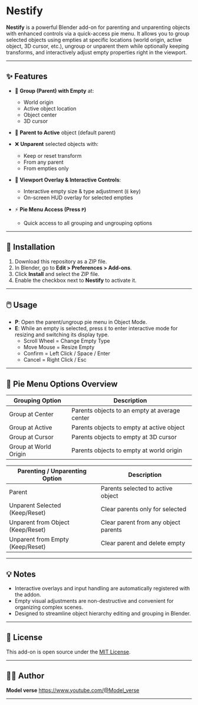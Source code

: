 # Nestify

**Nestify** is a powerful Blender add-on for parenting and unparenting objects with enhanced controls via a quick-access pie menu. It allows you to group selected objects using empties at specific locations (world origin, active object, 3D cursor, etc.), ungroup or unparent them while optionally keeping transforms, and interactively adjust empty properties right in the viewport.

---

## ✨ Features

- 🧩 **Group (Parent) with Empty** at:
  - World origin
  - Active object location
  - Object center
  - 3D cursor

- 🔗 **Parent to Active** object (default parent)

- ❌ **Unparent** selected objects with:
  - Keep or reset transform
  - From any parent
  - From empties only

- 🎯 **Viewport Overlay & Interactive Controls**:
  - Interactive empty size & type adjustment (`E` key)
  - On-screen HUD overlay for selected empties

- ⚡️ **Pie Menu Access (Press `P`)**
  - Quick access to all grouping and ungrouping options

---

## 🔧 Installation

1. Download this repository as a ZIP file.
2. In Blender, go to **Edit > Preferences > Add-ons**.
3. Click **Install** and select the ZIP file.
4. Enable the checkbox next to **Nestify** to activate it.

---

## 🖱️ Usage

- **P**: Open the parent/ungroup pie menu in Object Mode.
- **E**: While an empty is selected, press `E` to enter interactive mode for resizing and switching its display type.
  - Scroll Wheel = Change Empty Type
  - Move Mouse = Resize Empty
  - Confirm = Left Click / Space / Enter
  - Cancel = Right Click / Esc

---

## 📌 Pie Menu Options Overview

| Grouping Option           | Description                              |
|--------------------------|------------------------------------------|
| Group at Center          | Parents objects to an empty at average center |
| Group at Active          | Parents objects to empty at active object |
| Group at Cursor          | Parents objects to empty at 3D cursor    |
| Group at World Origin    | Parents objects to empty at world origin |

| Parenting / Unparenting Option       | Description                            |
|-------------------------------------|----------------------------------------|
| Parent                              | Parents selected to active object      |
| Unparent Selected (Keep/Reset)      | Clear parents only for selected        |
| Unparent from Object (Keep/Reset)   | Clear parent from any object parents   |
| Unparent from Empty (Keep/Reset)    | Clear parent and delete empty          |

---

## 💡 Notes

- Interactive overlays and input handling are automatically registered with the addon.
- Empty visual adjustments are non-destructive and convenient for organizing complex scenes.
- Designed to streamline object hierarchy editing and grouping in Blender.

---

## 📄 License

This add-on is open source under the [MIT License](LICENSE).

---

## 👨‍💻 Author

**Model verse**
https://www.youtube.com/@Model_verse

---
